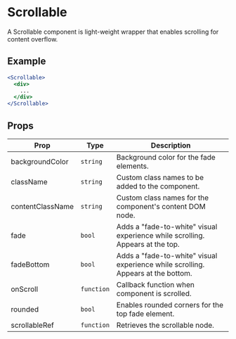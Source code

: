 # Scrollable

A Scrollable component is light-weight wrapper that enables scrolling for content overflow.


## Example

```jsx
<Scrollable>
  <div>
    ...
  </div>
</Scrollable>
```


## Props

| Prop | Type | Description |
| --- | --- | --- |
| backgroundColor | `string` | Background color for the fade elements. |
| className | `string` | Custom class names to be added to the component. |
| contentClassName | `string` | Custom class names for the component's content DOM node. |
| fade | `bool` | Adds a "fade-to-white" visual experience while scrolling. Appears at the top. |
| fadeBottom | `bool` | Adds a "fade-to-white" visual experience while scrolling. Appears at the bottom. |
| onScroll | `function` | Callback function when component is scrolled. |
| rounded | `bool` | Enables rounded corners for the top fade element. |
| scrollableRef | `function` | Retrieves the scrollable node. |
